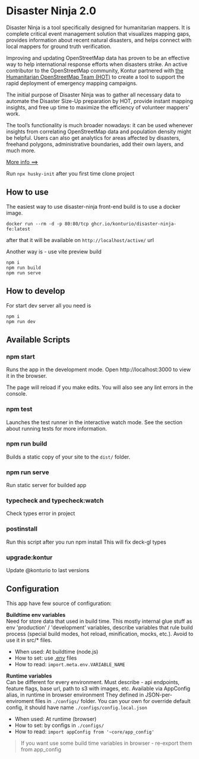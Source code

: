 # Disaster Ninja 2.0

Disaster Ninja is a tool specifically designed for humanitarian mappers. It is complete critical event management solution that visualizes mapping gaps, provides information about recent natural disasters, and helps connect with local mappers for ground truth verification.

Improving and updating OpenStreetMap data has proven to be an effective way to help international response efforts when disasters strike. An active contributor to the OpenStreetMap community, Kontur partnered with [the Humanitarian OpenStreetMap Team (HOT)](https://www.hotosm.org/) to create a tool to support the rapid deployment of emergency mapping campaigns.

The initial purpose of Disaster Ninja was to gather all necessary data to automate the Disaster Size-Up preparation by HOT, provide instant mapping insights, and free up time to maximize the efficiency of volunteer mappers’ work.

The tool’s functionality is much broader nowadays: it can be used whenever insights from correlating OpenStreetMap data and population density might be helpful. Users can also get analytics for areas affected by disasters, freehand polygons, administrative boundaries, add their own layers, and much more.

[More info ==>](https://www.kontur.io/portfolio/disaster-ninja/)

Run `npx husky-init` after you first time clone project

## How to use

The easiest way to use disaster-ninja front-end build is to use a docker image.
```
docker run --rm -d -p 80:80/tcp ghcr.io/konturio/disaster-ninja-fe:latest
```
after that it will be available on `http://localhost/active/` url

Another way is - use vite preview build
```
npm i
npm run build
npm run serve
```

## How to develop

For start dev server all you need is
```
npm i
npm run dev
```

## Available Scripts

### npm start

Runs the app in the development mode.
Open http://localhost:3000 to view it in the browser.

The page will reload if you make edits.
You will also see any lint errors in the console.

### npm test

Launches the test runner in the interactive watch mode.
See the section about running tests for more information.

### npm run build

Builds a static copy of your site to the `dist/` folder.

### npm run serve
Run static server for builded app

### typecheck and typecheck:watch
Check types error in project

### postinstall
Run this script after you run npm install
This will fix deck-gl types

### upgrade:kontur
Update @konturio to last versions

## Configuration
This app have few source of configuration:  

**Buildtime env variables**  
Need for store data that used in build time. This mostly internal glue stuff as env 'production' / 'development' variables, describe variables that rule build process (special build modes, hot reload, minification, mocks, etc.). Avoid to use it in src/* files.
- When used: At buildtime (node.js)
- How to set: use [.env](https://vitejs.dev/guide/env-and-mode.html#env-files) files
- How to read: `import.meta.env.VARIABLE_NAME`

**Runtime variables**  
Can be different for every environment.
Must describe - api endpoints, feature flags, base url, path to s3 with images, etc.
Available via AppConfig alias, in runtime in browser environment
They defined in JSON-per-enviroment files in `./configs/` folder.
You can your own for override default config, it should have name `./configs/config.local.json`

- When used: At runtime (browser)
- How to set: by configs in `./configs/`
- How to read: `import appConfig from '~core/app_config'`

> If you want use some build time variables in browser - re-export them from app_config
